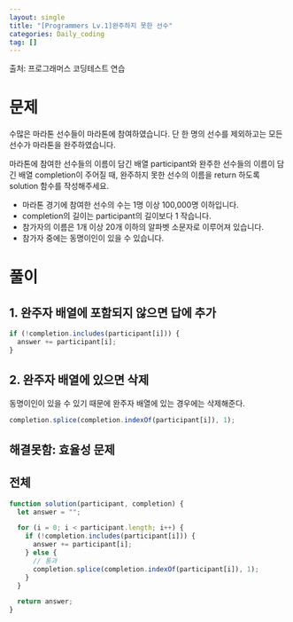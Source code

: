 ```yaml
---
layout: single
title: "[Programmers Lv.1]완주하지 못한 선수"
categories: Daily_coding
tag: []
---
```


출처: 프로그래머스 코딩테스트 연습

# 문제

수많은 마라톤 선수들이 마라톤에 참여하였습니다. 단 한 명의 선수를 제외하고는 모든 선수가 마라톤을 완주하였습니다.

마라톤에 참여한 선수들의 이름이 담긴 배열 participant와 완주한 선수들의 이름이 담긴 배열 completion이 주어질 때, 완주하지 못한 선수의 이름을 return 하도록 solution 함수를 작성해주세요.

- 마라톤 경기에 참여한 선수의 수는 1명 이상 100,000명 이하입니다.
- completion의 길이는 participant의 길이보다 1 작습니다.
- 참가자의 이름은 1개 이상 20개 이하의 알파벳 소문자로 이루어져 있습니다.
- 참가자 중에는 동명이인이 있을 수 있습니다.

# 풀이

## 1. 완주자 배열에 포함되지 않으면 답에 추가

```javascript
if (!completion.includes(participant[i])) {
  answer += participant[i];
}
```

## 2. 완주자 배열에 있으면 삭제

동명이인이 있을 수 있기 때문에 완주자 배열에 있는 경우에는 삭제해준다.

```javascript
completion.splice(completion.indexOf(participant[i]), 1);
```

## 해결못함: 효율성 문제

## 전체

```javascript
function solution(participant, completion) {
  let answer = "";

  for (i = 0; i < participant.length; i++) {
    if (!completion.includes(participant[i])) {
      answer += participant[i];
    } else {
      // 통과
      completion.splice(completion.indexOf(participant[i]), 1);
    }
  }

  return answer;
}
```
